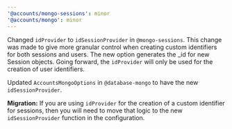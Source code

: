 ```yaml
---
'@accounts/mongo-sessions': minor
'@accounts/mongo': minor
---
```


Changed `idProvider` to `idSessionProvider` in `@mongo-sessions`. This change was made to give more granular control when creating custom identifiers for both sessions and users. The new option generates the _id for new Session objects. Going forward, the `idProvider` will only be used for the creation of user identifiers.

Updated `AccountsMongoOptions` in `@database-mongo` to have the new `idSessionProvider`.

**Migration:** If you are using `idProvider` for the creation of a custom identifier for sessions, then you will need to move that logic to the new `idSessionProvider` function in the configuration.
